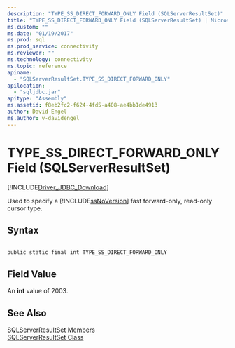 ```yaml
---
description: "TYPE_SS_DIRECT_FORWARD_ONLY Field (SQLServerResultSet)"
title: "TYPE_SS_DIRECT_FORWARD_ONLY Field (SQLServerResultSet) | Microsoft Docs"
ms.custom: ""
ms.date: "01/19/2017"
ms.prod: sql
ms.prod_service: connectivity
ms.reviewer: ""
ms.technology: connectivity
ms.topic: reference
apiname: 
  - "SQLServerResultSet.TYPE_SS_DIRECT_FORWARD_ONLY"
apilocation: 
  - "sqljdbc.jar"
apitype: "Assembly"
ms.assetid: f8eb2fc2-f624-4fd5-a408-ae4bb1de4913
author: David-Engel
ms.author: v-davidengel
---
```

# TYPE_SS_DIRECT_FORWARD_ONLY Field (SQLServerResultSet)
[!INCLUDE[Driver_JDBC_Download](../../../includes/driver_jdbc_download.md)]

  Used to specify a [!INCLUDE[ssNoVersion](../../../includes/ssnoversion-md.md)] fast forward-only, read-only cursor type.  
  
## Syntax  
  
```  
  
public static final int TYPE_SS_DIRECT_FORWARD_ONLY  
```  
  
## Field Value  
 An **int** value of 2003.  
  
## See Also  
 [SQLServerResultSet Members](../../../connect/jdbc/reference/sqlserverresultset-members.md)   
 [SQLServerResultSet Class](../../../connect/jdbc/reference/sqlserverresultset-class.md)  
  
  
